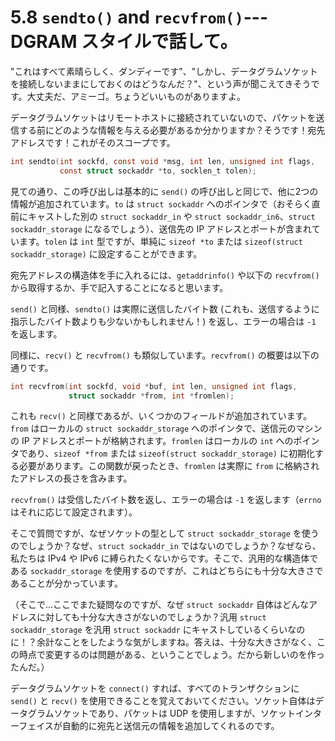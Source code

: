 # 5.8 `sendto()` and `recvfrom()`---DGRAM スタイルで話して。

"これはすべて素晴らしく、ダンディーです"、"しかし、データグラムソケットを接続しないままにしておくのはどうなんだ？"、という声が聞こえてきそうです。大丈夫だ、アミーゴ。ちょうどいいものがありますよ。

データグラムソケットはリモートホストに接続されていないので、パケットを送信する前にどのような情報を与える必要があるか分かりますか？そうです！宛先アドレスです！これがそのスコープです。

```c
int sendto(int sockfd, const void *msg, int len, unsigned int flags,
           const struct sockaddr *to, socklen_t tolen);
```

見ての通り、この呼び出しは基本的に `send()` の呼び出しと同じで、他に2つの情報が追加されています。`to` は `struct sockaddr` へのポインタで（おそらく直前にキャストした別の `struct sockaddr_in` や `struct sockaddr_in6`、`struct sockaddr_storage` になるでしょう）、送信先の IP アドレスとポートが含まれています。`tolen` は `int` 型ですが、単純に `sizeof *to` または `sizeof(struct sockaddr_storage)` に設定することができます。

宛先アドレスの構造体を手に入れるには、`getaddrinfo()` や以下の `recvfrom()` から取得するか、手で記入することになると思います。

`send()` と同様、`sendto()` は実際に送信したバイト数 (これも、送信するように指示したバイト数よりも少ないかもしれません！) を返し、エラーの場合は `-1` を返します。

同様に、`recv()` と `recvfrom()` も類似しています。`recvfrom()` の概要は以下の通りです。

```c
int recvfrom(int sockfd, void *buf, int len, unsigned int flags,
             struct sockaddr *from, int *fromlen);
```

これも `recv()` と同様であるが、いくつかのフィールドが追加されています。`from` はローカルの `struct sockaddr_storage` へのポインタで、送信元のマシンの IP アドレスとポートが格納されます。`fromlen` はローカルの `int` へのポインタであり、`sizeof *from` または `sizeof(struct sockaddr_storage)` に初期化する必要があります。この関数が戻ったとき、`fromlen` は実際に `from` に格納されたアドレスの長さを含みます。

`recvfrom()` は受信したバイト数を返し、エラーの場合は `-1` を返します（`errno` はそれに応じて設定されます）。

そこで質問ですが、なぜソケットの型として `struct sockaddr_storage` を使うのでしょうか？なぜ、`struct sockaddr_in` ではないのでしょうか？なぜなら、私たちは IPv4 や IPv6 に縛られたくないからです。そこで、汎用的な構造体である `sockaddr_storage` を使用するのですが、これはどちらにも十分な大きさであることが分かっています。

（そこで...ここでまた疑問なのですが、なぜ `struct sockaddr` 自体はどんなアドレスに対しても十分な大きさがないのでしょうか？汎用 `struct sockaddr_storage` を汎用 `struct sockaddr` にキャストしているくらいなのに！？余計なことをしたような気がしますね。答えは、十分な大きさがなく、この時点で変更するのは問題がある、ということでしょう。だから新しいのを作ったんだ。）

データグラムソケットを `connect()` すれば、すべてのトランザクションに `send()` と `recv()` を使用できることを覚えておいてください。ソケット自体はデータグラムソケットであり、パケットは UDP を使用しますが、ソケットインターフェイスが自動的に宛先と送信元の情報を追加してくれるのです。
